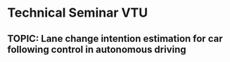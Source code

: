 # Technical Seminar VTU

## TOPIC: Lane change intention estimation for car following control in autonomous driving
